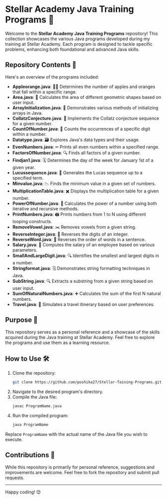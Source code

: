 # Stellar Academy Java Training Programs 🚀

Welcome to the **Stellar Academy Java Training Programs** repository! This collection showcases the various Java programs developed during my training at Stellar Academy. Each program is designed to tackle specific problems, enhancing both foundational and advanced Java skills.

## Repository Contents 📂

Here's an overview of the programs included:

- **Appleorange.java**: 🍎🍊 Determines the number of apples and oranges that fall within a specific range.
- **Area.java**: 📀 Calculates the area of different geometric shapes based on user input.
- **ArrayInitialization.java**: 🫏️ Demonstrates various methods of initializing arrays in Java.
- **CollatzConjecture.java**: 🔄 Implements the Collatz conjecture sequence for a given number.
- **CountOfNumber.java**: 💢 Counts the occurrences of a specific digit within a number.
- **Datatype.java**: 🗃️ Explores Java's data types and their usage.
- **EvenNumbers.java**: ➖ Prints all even numbers within a specified range.
- **FactorsOfNumber.java**: 🔍 Finds all factors of a given number.
- **Findjan1.java**: 🗓️ Determines the day of the week for January 1st of a given year.
- **Lucussequence.java**: 👒 Generates the Lucas sequence up to a specified term.
- **Minvalue.java**: 📉 Finds the minimum value in a given set of numbers.
- **MultiplicationTable.java**: ✖️ Displays the multiplication table for a given number.
- **PowerOfNumber.java**: 💪 Calculates the power of a number using both iterative and recursive methods.
- **PrintNumbers.java**: 🖨 Prints numbers from 1 to N using different looping constructs.
- **RemoveVowel.java**: ✂️ Removes vowels from a given string.
- **ReverseInteger.java**: 🔄 Reverses the digits of an integer.
- **ReverseWord.java**: 🔄 Reverses the order of words in a sentence.
- **Salary.java**: 💼 Computes the salary of an employee based on various parameters.
- **SmallAndLargeDigit.java**: 🔍 Identifies the smallest and largest digits in a number.
- **Stringformat.java**: 🗒️ Demonstrates string formatting techniques in Java.
- **SubString.java**: 🔍 Extracts a substring from a given string based on user input.
- **SumOfNaturalNumbers.java**: ➕ Calculates the sum of the first N natural numbers.
- **Travel.java**: 🎢 Simulates a travel itinerary based on user preferences.

## Purpose 🎯

This repository serves as a personal reference and a showcase of the skills acquired during the Java training at Stellar Academy. Feel free to explore the programs and use them as a learning resource.

## How to Use 🛠️

1. Clone the repository:
   ```bash
   git clone https://github.com/poshika27/Stellar-Taining-Programs.git
   ```
2. Navigate to the desired program's directory.
3. Compile the Java file:
   ```bash
   javac ProgramName.java
   ```
4. Run the compiled program:
   ```bash
   java ProgramName
   ```

Replace `ProgramName` with the actual name of the Java file you wish to execute.

## Contributions 🤝

While this repository is primarily for personal reference, suggestions and improvements are welcome. Feel free to fork the repository and submit pull requests.


---

Happy coding! 😊

